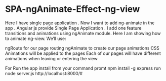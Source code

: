 # SPA-ngAnimate-Effect-ng-view
Here I  have single page application . Now I want to add ng-animate in the app . Angular js provide Single Page Application  . 
I add one feature transitions and animations using ngAnimate module.
Here I am showing 
how to animate ng-view.
We’ll use:

ngRoute for our page routing
ngAnimate to create our page animations
CSS Animations will be applied to the pages
Each of our pages will have different animations when leaving or entering the view




For Run the app 
install from your command promt 
npm install -g express
run 
node server.js
http://localhost:8000/#

